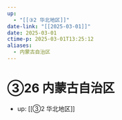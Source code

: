 ```yaml
---
up:
  - "[[③2 华北地区]]"
date-link: "[[2025-03-01]]"
date: 2025-03-01
ctime-p: 2025-03-01T13:25:12
aliases:
  - 内蒙古自治区
---
```


# ③26 内蒙古自治区

- up: [[③2 华北地区]]
